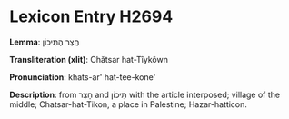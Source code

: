 # Lexicon Entry H2694

**Lemma**: חֲצַר הַתִּיכוֹן

**Transliteration (xlit)**: Chătsar hat-Tîykôwn

**Pronunciation**: khats-ar' hat-tee-kone'

**Description**:
from חָצֵר and תִּיכוֹן with the article interposed; village of the middle; Chatsar-hat-Tikon, a place in Palestine; Hazar-hatticon.
